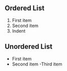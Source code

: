 
## Ordered List
1. First item
2. Second item
  1. Indent
 
## Unordered List
- First item
- Second item
  -Third item
  
